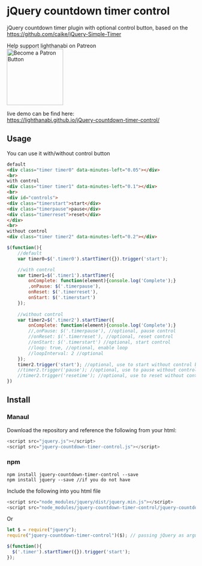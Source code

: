 # jQuery countdown timer control

jQuery countdown timer plugin with optional control button, based on the https://github.com/caike/jQuery-Simple-Timer

Help support lighthanabi on Patreon<br>
<a href="https://www.patreon.com/lighthanabi"><img src="https://c5.patreon.com/external/logo/become_a_patron_button@2x.png" width="150" alt="Become a Patron Button"/></a>

live demo can be find here: <br>
https://lighthanabi.github.io/jQuery-countdown-timer-control/

## Usage
You can use it with/without control button

```HTML
default
<div class="timer timer0" data-minutes-left="0.05"></div>
<br>
with control
<div class="timer timer1" data-minutes-left="0.1"></div>
<br>
<div id="controls">
<div class="timerstart">start</div>
<div class="timerpause">pause</div>
<div class="timerreset">reset</div>
</div>
<br>
without control
<div class="timer timer2" data-minutes-left="0.2"></div>
```
```javascript
$(function(){
	//default
	var timer0=$('.timer0').startTimer({}).trigger('start');

	//with control
	var timer1=$('.timer1').startTimer({
		onComplete: function(element){console.log('Complete');}
		,onPause: $('.timerpause'),
		onReset: $('.timerreset'),
		onStart: $('.timerstart')
	});
	
	//without control
	var timer2=$('.timer2').startTimer({
		onComplete: function(element){console.log('Complete');}
		//,onPause: $('.timerpause'), //optional, pause control
		//onReset: $('.timerreset'), //optional, reset control
		//onStart: $('.timerstart') //optional, start control
		//loop: true, //optional, enable loop
		//loopInterval: 2 //optional
	});
	timer2.trigger('start'); //optional, use to start without control button
	//timer2.trigger('pause'); //optional, use to pause without control button
	//timer2.trigger('resetime'); //optional, use to reset without control button
})
```

## Install

### Manaul
Download the repository and reference the following from your html:
```javascript
<script src="jquery.js"></script>
<script src="jquery-countdown-timer-control.js"></script>
```

### npm
```
npm install jquery-countdown-timer-control --save
npm install jquery --save //if you do not have
```
Include the following into you html file
```javascript
<script src="node_modules/jquery/dist/jquery.min.js"></script>
<script src="node_modules/jquery-countdown-timer-control/jquery-countdown-timer-control.js"></script>
```
Or
```javascript
let $ = require("jquery");
require("jquery-countdown-timer-control")($); // passing jQuery as argument

$(function(){
  $('.timer').startTimer({}).trigger('start');
});
```
